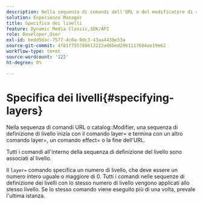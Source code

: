 ```yaml
---
description: Nella sequenza di comandi dell'URL o del modificatore di catalogo, una sequenza di definizione del livello inizia con il comando layer= e termina con un altro comando layer=, un comando effect= o la fine dell'URL.
solution: Experience Manager
title: Specifica dei livelli
feature: Dynamic Media Classic,SDK/API
role: Developer,User
exl-id: bedd5dac-7577-4c8a-9dc3-43aa4438e53a
source-git-commit: 4f81f755789613222a66bed2961117604ae19e62
workflow-type: tm+mt
source-wordcount: '122'
ht-degree: 0%

---
```


# Specifica dei livelli{#specifying-layers}

Nella sequenza di comandi URL o catalog::Modifier, una sequenza di definizione di livello inizia con il comando layer= e termina con un altro comando layer=, un comando effect= o la fine dell&#39;URL.

Tutti i comandi all&#39;interno della sequenza di definizione del livello sono associati al livello.

Il `layer=` comando specifica un numero di livello, che deve essere un numero intero uguale o maggiore di 0. Tutti i comandi nelle sequenze di definizione dei livelli con lo stesso numero di livello vengono applicati allo stesso livello. Se lo stesso comando viene eseguito più di una volta, prevale l&#39;ultima istanza.
